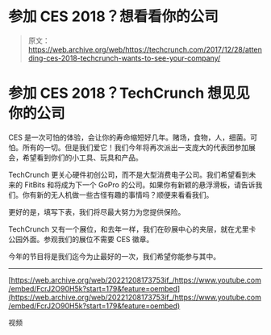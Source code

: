 # 参加 CES 2018？想看看你的公司

> 原文：<https://web.archive.org/web/https://techcrunch.com/2017/12/28/attending-ces-2018-techcrunch-wants-to-see-your-company/>

# 参加 CES 2018？TechCrunch 想见见你的公司

CES 是一次可怕的体验，会让你的寿命缩短好几年。赌场，食物，人，细菌。可怕。所有的一切。但是我们爱它！我们今年将再次派出一支庞大的代表团参加展会，希望看到你们的小工具、玩具和产品。

TechCrunch 更关心硬件初创公司，而不是大型消费电子公司。我们希望看到未来的 FitBits 和将成为下一个 GoPro 的公司。如果你有新颖的悬浮滑板，请告诉我们。你有新的无人机做一些古怪有趣的事情吗？顺便来看看我们。

更好的是，填写下表，我们将尽最大努力为您提供保险。

TechCrunch 又有一个展位，和去年一样，我们在砂展中心的夹层，就在尤里卡公园外面。参观我们的展位不需要 CES 徽章。

今年的节目将是我们迄今为止最好的一次，我们希望你能参与其中。

* * *

[https://web.archive.org/web/20221208173753if_/https://www.youtube.com/embed/FcrJ2O90H5k?start=179&feature=oembed](https://web.archive.org/web/20221208173753if_/https://www.youtube.com/embed/FcrJ2O90H5k?start=179&feature=oembed)

视频